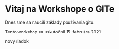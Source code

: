 # Vitaj na Workshope o GITe

Dnes sme sa naucili základy používania gitu.

Tento workshop sa uskutočnil 15. februára 2021.

novy riadok
